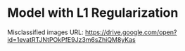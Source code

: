 # Model with L1 Regularization
Misclassified images URL: https://drive.google.com/open?id=1evatRTJNtPOkPfE9Jz3m6sZhiQM8yKas
